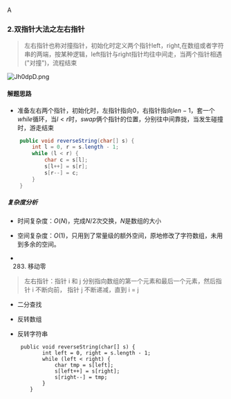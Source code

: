 A

### 2.双指针大法之左右指针

> 左右指针也称对撞指针，初始化时定义两个指针left，right,在数组或者字符串的两端，按某种逻辑，left指针与right指针均往中间走，当两个指针相遇("对撞")，流程结束



![Jh0dpD.png](https://s1.ax1x.com/2020/04/27/Jh0dpD.png)

#### 解题思路

- 准备左右两个指针，初始化时，左指针指向$0$，右指针指向$len-1$，套一个$while$循环，当$l<r$时，$swap$俩个指针的位置，分别往中间靠拢，当发生碰撞时，游走结束

```java
    public void reverseString(char[] s) {
        int l = 0, r = s.length - 1;
        while (l < r) {
            char c = s[l];
            s[l++] = s[r];
            s[r--] = c;
        }
    }
```

##### 复杂度分析

- 时间复杂度：$O(N)$，完成$N/2$次交换，$N$是数组的大小

- 空间复杂度：$O(1)$，只用到了常量级的额外空间，原地修改了字符数组，未用到多余的空间。





- 283. 移动零

> 左右指针：指针 i 和 j 分别指向数组的第一个元素和最后一个元素，然后指针 i 不断向前， 指针 j 不断递减，直到 i = j 







- 二分查找

  

- 反转数组

- 反转字符串

  ```
   public void reverseString(char[] s) {
          int left = 0, right = s.length - 1;
          while (left < right) {
              char tmp = s[left];
              s[left++] = s[right];
              s[right--] = tmp;
          }
      }
  ```
  
  
  
  